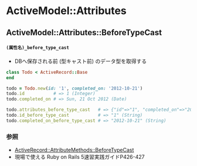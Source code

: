 # ActiveModel::Attributes
## ActiveModel::Attributes::BeforeTypeCast
#### `(属性名)_before_type_cast`
- DBへ保存される前 (型キャスト前) のデータ型を取得する

```ruby
class Todo < ActiveRecord::Base
end

todo = Todo.new(id: '1', completed_on: '2012-10-21')
todo.id           # => 1 (Integer)
todo.completed_on # => Sun, 21 Oct 2012 (Date)

todo.attributes_before_type_cast   # => {"id"=>"1", "completed_on"=>"2012-10-21", ... }
todo.id_before_type_cast           # => "1" (String)
todo.completed_on_before_type_cast # => "2012-10-21" (String)
```

### 参照
- [ActiveRecord::AttributeMethods::BeforeTypeCast](https://api.rubyonrails.org/classes/ActiveRecord/AttributeMethods/BeforeTypeCast.html)
- 現場で使える Ruby on Rails 5速習実践ガイドP426-427
